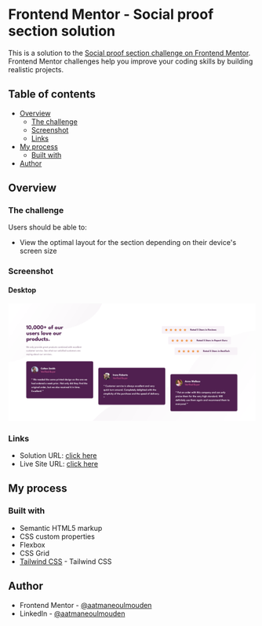 # Frontend Mentor - Social proof section solution

This is a solution to the [Social proof section challenge on Frontend Mentor](https://www.frontendmentor.io/challenges/social-proof-section-6e0qTv_bA). Frontend Mentor challenges help you improve your coding skills by building realistic projects.

## Table of contents

- [Overview](#overview)
  - [The challenge](#the-challenge)
  - [Screenshot](#screenshot)
  - [Links](#links)
- [My process](#my-process)
  - [Built with](#built-with)
- [Author](#author)

## Overview

### The challenge

Users should be able to:

- View the optimal layout for the section depending on their device's screen size

### Screenshot

#### Desktop
![](./screenshots/screenshot.png)

### Links

- Solution URL: [click here](https://github.com/aatmaneoulmouden/social-proof-section)
- Live Site URL: [click here](https://aatmaneoulmouden.github.io/social-proof-section/)

## My process

### Built with

- Semantic HTML5 markup
- CSS custom properties
- Flexbox
- CSS Grid
- [Tailwind CSS](https://tailwindcss.com/) - Tailwind CSS

## Author

- Frontend Mentor - [@aatmaneoulmouden](https://www.frontendmentor.io/profile/aatmaneoulmouden)
- LinkedIn - [@aatmaneoulmouden](https://www.linkedin.com/in/aatmaneoulmouden/)